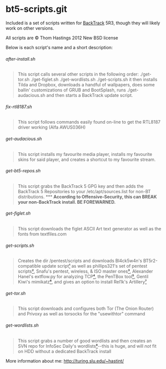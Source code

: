 bt5-scripts.git
===============

Included is a set of scripts written for [BackTrack](http://backtrack-linux.org) 5R3,
though they will likely work on other versions.

All scripts are &copy; Thom Hastings 2012 New BSD license

Below is each script's name and a short description:

###### after-install.sh
>    This script calls several other scripts in the
>    following order:
>    ./get-tor.sh
>    ./get-figlet.sh
>    ./get-wordlists.sh
>    ./get-scripts.sh
>    it then installs Tilda and Dropbox, downloads
>    a handful of wallpapers, does some ballin'
>    customizations of GRUB and BootSplash, runs
>    ./get-audacious.sh
>    and then starts a BackTrack update script.

###### fix-rtl8187.sh
>    This script follows commands easily found on-line
>    to get the RTL8187 driver working (Alfa AWUS036H)

###### get-audacious.sh
>    This script installs my favourite media player,
>    installs my favourite skins for said player, and
>    creates a shortcut to my favourite stream.

###### get-bt5-repos.sh
>    This script grabs the BackTrack 5 GPG key and
>    then adds the BackTrack 5 Repositories to your
>    /etc/apt/sources.list for non-BT distributions.
>    *** **According to Offensive-Security, this can
>    BREAK your non-BackTrack install. BE FOREWARNED.**

###### get-figlet.sh
>    This script downloads the figlet ASCII Art text
>    generator as well as the fonts from textfiles.com

###### get-scripts.sh
>    Creates the dir /pentest/scripts and downloads
>    Bl4ck5w4n's BT5r2-compatible update script[¹][1] as
>    well as phillips321's set of pentest scripts[²][2],
>    Snafu's pentest, wireless, & ISO master ones[³][3],
>    Alexander Hanel's extflow.py for analyzing TCP[⁴][4],
>    the PenTBox tool[⁵][5], Gentil Kiwi's mimikatz[⁶][6], and
>    gives an option to install Rel1k's Artillery[⁷][7]

###### get-tor.sh
>    This script downloads and configures both Tor
>    (The Onion Router) and Privoxy as well as
>    torsocks for the "usewithtor" command

###### get-wordlists.sh
>    This script grabs a number of good wordlists and
>    then creates an SVN repo for InfoSec Daily's
>    wordlists[⁸][8]--this is huge, and will *not* fit on
>    HDD without a dedicated BackTrack install

[1]: http://bl4ck5w4n.tk/?p=44 "Bl4ck5w4n's BT5 update script"
[2]: http://phillips321.googlecode.com "phillips321's pentest scripts"
[3]: http://configitnow.com/snippets "Snafu's scripts"
[4]: http://hooked-on-mnemonics.blogspot.jp/2012/04/extflowpy-hack-for-carving-files-from.html "extflow.py blog post"
[5]: http://www.pentbox.net "PenTBox"
[6]: http://blog.gentilkiwi.com/mimikatz "Mimikatz"
[7]: https://www.secmaniac.com "David Kennedy (Rel1k)"
[8]: http://www.isdpodcast.com/resources/62k-common-passwords "InfoSec Daily Podcast's 62k common passes"

More information about me:
http://turing.slu.edu/~hastint/
